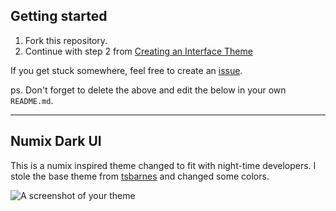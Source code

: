 ## Getting started

1. Fork this repository.
2. Continue with step 2 from [Creating an Interface Theme](https://atom.io/docs/v1.0.17/hacking-atom-creating-a-theme#creating-an-interface-theme)

If you get stuck somewhere, feel free to create an [issue](https://github.com/atom-community/ui-theme-template/issues/new).

ps. Don't forget to delete the above and edit the below in your own `README.md`.


---


## Numix Dark UI

This is a numix inspired theme changed to fit with night-time developers.
I stole the base theme from [tsbarnes](https://github.com/tsbarnes/numix-ui) and changed some colors.

![A screenshot of your theme](https://cloud.githubusercontent.com/assets/378023/8842525/4215f26c-3136-11e5-9d94-d2c078a05d24.png)
